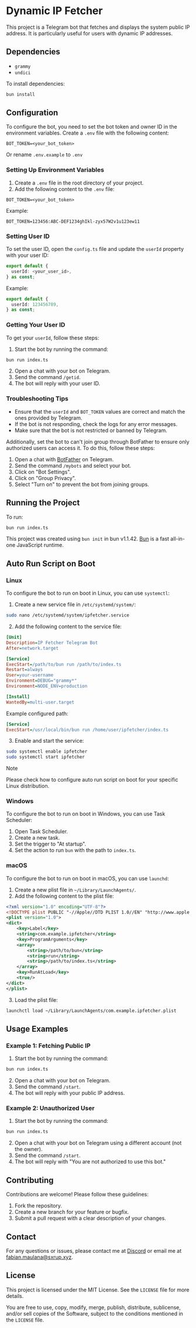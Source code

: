 # Dynamic IP Fetcher

This project is a Telegram bot that fetches and displays the system public IP address. It is particularly useful for users with dynamic IP addresses.

## Dependencies

- `grammy`
- `undici`

To install dependencies:

```bash
bun install
```

## Configuration

To configure the bot, you need to set the bot token and owner ID in the environment variables. Create a `.env` file with the following content:

```
BOT_TOKEN=<your_bot_token>
```

Or rename `.env.example` to `.env`

### Setting Up Environment Variables

1. Create a `.env` file in the root directory of your project.
2. Add the following content to the `.env` file:

```
BOT_TOKEN=<your_bot_token>
```

Example:

```
BOT_TOKEN=123456:ABC-DEF1234ghIkl-zyx57W2v1u123ew11
```

### Setting User ID

To set the user ID, open the `config.ts` file and update the `userId` property with your user ID:

```typescript
export default {
  userId: <your_user_id>,
} as const;
```

Example:

```typescript
export default {
  userId: 123456789,
} as const;
```

### Getting Your User ID

To get your `userId`, follow these steps:

1. Start the bot by running the command:

```bash
bun run index.ts
```

2. Open a chat with your bot on Telegram.
3. Send the command `/getid`.
4. The bot will reply with your user ID.

### Troubleshooting Tips

- Ensure that the `userId` and `BOT_TOKEN` values are correct and match the ones provided by Telegram.
- If the bot is not responding, check the logs for any error messages.
- Make sure that the bot is not restricted or banned by Telegram.

Additionally, set the bot to can't join group through BotFather to ensure only authorized users can access it. To do this, follow these steps:

1. Open a chat with [BotFather](https://t.me/botfather) on Telegram.
2. Send the command `/mybots` and select your bot.
3. Click on "Bot Settings".
4. Click on "Group Privacy".
5. Select "Turn on" to prevent the bot from joining groups.

## Running the Project

To run:

```bash
bun run index.ts
```

This project was created using `bun init` in bun v1.1.42. [Bun](https://bun.sh) is a fast all-in-one JavaScript runtime.

## Auto Run Script on Boot

### Linux

To configure the bot to run on boot in Linux, you can use `systemctl`:

1. Create a new service file in `/etc/systemd/system/`:

```bash
sudo nano /etc/systemd/system/ipfetcher.service
```

2. Add the following content to the service file:

```ini
[Unit]
Description=IP Fetcher Telegram Bot
After=network.target

[Service]
ExecStart=/path/to/bun run /path/to/index.ts
Restart=always
User=your-username
Environment=DEBUG="grammy*"
Environment=NODE_ENV=production

[Install]
WantedBy=multi-user.target
```

Example configured path:

```ini
[Service]
ExecStart=/usr/local/bin/bun run /home/user/ipfetcher/index.ts
```

3. Enable and start the service:

```bash
sudo systemctl enable ipfetcher
sudo systemctl start ipfetcher
```

> [!NOTE]
> Please check how to configure auto run script on boot for your specific Linux distribution.

### Windows

To configure the bot to run on boot in Windows, you can use Task Scheduler:

1. Open Task Scheduler.
2. Create a new task.
3. Set the trigger to "At startup".
4. Set the action to run `bun` with the path to `index.ts`.

### macOS

To configure the bot to run on boot in macOS, you can use `launchd`:

1. Create a new plist file in `~/Library/LaunchAgents/`.
2. Add the following content to the plist file:

```xml
<?xml version="1.0" encoding="UTF-8"?>
<!DOCTYPE plist PUBLIC "-//Apple//DTD PLIST 1.0//EN" "http://www.apple.com/DTDs/PropertyList-1.0.dtd">
<plist version="1.0">
<dict>
    <key>Label</key>
    <string>com.example.ipfetcher</string>
    <key>ProgramArguments</key>
    <array>
        <string>/path/to/bun</string>
        <string>run</string>
        <string>/path/to/index.ts</string>
    </array>
    <key>RunAtLoad</key>
    <true/>
</dict>
</plist>
```

3. Load the plist file:

```bash
launchctl load ~/Library/LaunchAgents/com.example.ipfetcher.plist
```

## Usage Examples

### Example 1: Fetching Public IP

1. Start the bot by running the command:

```bash
bun run index.ts
```

2. Open a chat with your bot on Telegram.
3. Send the command `/start`.
4. The bot will reply with your public IP address.

### Example 2: Unauthorized User

1. Start the bot by running the command:

```bash
bun run index.ts
```

2. Open a chat with your bot on Telegram using a different account (not the owner).
3. Send the command `/start`.
4. The bot will reply with "You are not authorized to use this bot."

## Contributing

Contributions are welcome! Please follow these guidelines:

1. Fork the repository.
2. Create a new branch for your feature or bugfix.
3. Submit a pull request with a clear description of your changes.

## Contact

For any questions or issues, please contact me at [Discord](https://discord.com/users/681843628317868049) or email me at <fabian.maulana@sxrup.xyz>.

## License

This project is licensed under the MIT License. See the `LICENSE` file for more details.

You are free to use, copy, modify, merge, publish, distribute, sublicense, and/or sell copies of the Software, subject to the conditions mentioned in the `LICENSE` file.
